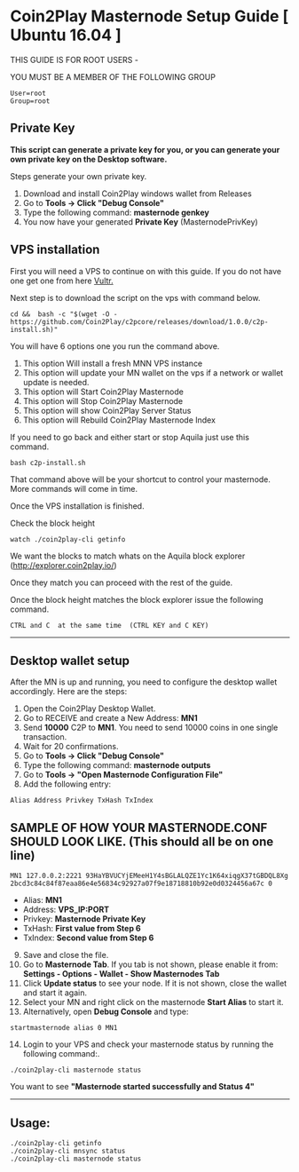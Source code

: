 # Coin2Play Masternode Setup Guide [ Ubuntu 16.04 ]

THIS GUIDE IS FOR ROOT USERS -

YOU MUST BE A MEMBER OF THE FOLLOWING GROUP
```
User=root
Group=root
```

## Private Key

**This script can generate a private key for you, or you can generate your own private key on the Desktop software.**

Steps generate your own private key. 
1.  Download and install Coin2Play windows wallet from Releases
2.  Go to **Tools -> Click "Debug Console"** 
3.  Type the following command: **masternode genkey**  
4. You now have your generated **Private Key**  (MasternodePrivKey)


## VPS installation
First you will need a VPS to continue on with this guide. If you do not have one get one from here [Vultr.](https://www.vultr.com/?ref=7424168)

Next step is to download the script on the vps with command below.
```
cd &&  bash -c "$(wget -O - https://github.com/Coin2Play/c2pcore/releases/download/1.0.0/c2p-install.sh)"
```

You will have 6 options one you run the command above.
1. This option Will install a fresh MNN VPS instance
2. This option will update your MN wallet on the vps if a network or wallet update is needed.
3. This option will Start Coin2Play Masternode
4. This option will Stop Coin2Play Masternode
5. This option will show Coin2Play Server Status
6. This option will Rebuild Coin2Play Masternode Index


If you need to go back and either start or stop Aquila just use this command.
```
bash c2p-install.sh
```
That command above will be your shortcut to control your masternode. 
More commands will come in time.

Once the VPS installation is finished.

Check the block height

```
watch ./coin2play-cli getinfo
```

We want the blocks to match whats on the Aquila block explorer (http://explorer.coin2play.io/)

Once they match you can proceed with the rest of the guide.



Once the block height matches the block explorer issue the following command.
```
CTRL and C  at the same time  (CTRL KEY and C KEY)
```
***

## Desktop wallet setup  

After the MN is up and running, you need to configure the desktop wallet accordingly. Here are the steps:  
1. Open the Coin2Play Desktop Wallet.  
2. Go to RECEIVE and create a New Address: **MN1**  
3. Send **10000** C2P to **MN1**. You need to send 10000 coins in one single transaction.
4. Wait for 20 confirmations.  
5. Go to **Tools -> Click "Debug Console"** 
6. Type the following command: **masternode outputs**  
7. Go to  **Tools -> "Open Masternode Configuration File"**
8. Add the following entry:
```
Alias Address Privkey TxHash TxIndex
```
## SAMPLE OF HOW YOUR MASTERNODE.CONF SHOULD LOOK LIKE.  (This should all be on one line)  

```
MN1 127.0.0.2:2221 93HaYBVUCYjEMeeH1Y4sBGLALQZE1Yc1K64xiqgX37tGBDQL8Xg 2bcd3c84c84f87eaa86e4e56834c92927a07f9e18718810b92e0d0324456a67c 0
```


* Alias: **MN1**
* Address: **VPS_IP:PORT**
* Privkey: **Masternode Private Key**
* TxHash: **First value from Step 6**
* TxIndex:  **Second value from Step 6**
9. Save and close the file.
10. Go to **Masternode Tab**. 
If you tab is not shown, please enable it from: **Settings - Options - Wallet - Show Masternodes Tab**
11. Click **Update status** to see your node. If it is not shown, close the wallet and start it again. 
12. Select your MN and right click on the masternode **Start Alias** to start it.
13. Alternatively, open **Debug Console** and type:

```
startmasternode alias 0 MN1 
``` 

14. Login to your VPS and check your masternode status by running the following command:.

```
./coin2play-cli masternode status
```

You want to see **"Masternode started successfully and Status 4"**

***

## Usage:

```
./coin2play-cli getinfo
./coin2play-cli mnsync status
./coin2play-cli masternode status
```
